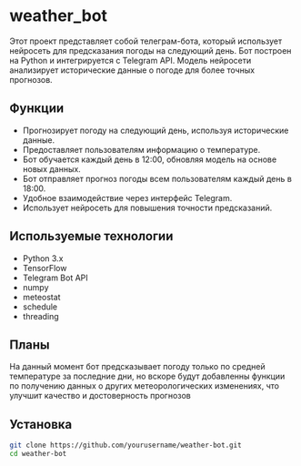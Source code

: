 # weather_bot

Этот проект представляет собой телеграм-бота, который использует нейросеть для предсказания погоды на следующий день. Бот построен на Python и интегрируется с Telegram API. Модель нейросети анализирует исторические данные о погоде для более точных прогнозов.

## Функции
- Прогнозирует погоду на следующий день, используя исторические данные.
- Предоставляет пользователям информацию о температуре.
- Бот обучается каждый день в 12:00, обновляя модель на основе новых данных.
- Бот отправляет прогноз погоды всем пользователям каждый день в 18:00.
- Удобное взаимодействие через интерфейс Telegram.
- Использует нейросеть для повышения точности предсказаний.

## Используемые технологии
- Python 3.x
- TensorFlow
- Telegram Bot API
- numpy
- meteostat
- schedule
- threading

## Планы
На данный момент бот предсказывает погоду только по средней температуре за последние дни, но вскоре будут добавленны функции по получению данных о других метеорологических изменениях, что улучшит качество и достоверность прогнозов

## Установка
```bash
git clone https://github.com/yourusername/weather-bot.git
cd weather-bot
